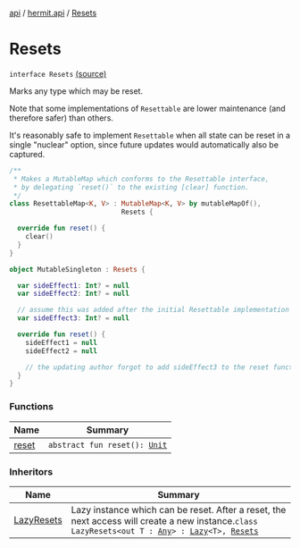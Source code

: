 [api](../../index.md) / [hermit.api](../index.md) / [Resets](./index.md)

# Resets

`interface Resets` [(source)](https://github.com/RBusarow/AutoReset/tree/master/api/src/main/kotlin/autoreset/api/Resets.kt#L34)

Marks any type which may be reset.

Note that some implementations of `Resettable` are lower maintenance (and therefore safer) than others.

It's reasonably safe to implement `Resettable` when all state
can be reset in a single "nuclear" option,
since future updates would automatically also be captured.

``` kotlin
/**
 * Makes a MutableMap which conforms to the Resettable interface,
 * by delegating `reset()` to the existing [clear] function.
 */
class ResettableMap<K, V> : MutableMap<K, V> by mutableMapOf(),
                            Resets {

  override fun reset() {
    clear()
  }
}
```

``` kotlin
object MutableSingleton : Resets {

  var sideEffect1: Int? = null
  var sideEffect2: Int? = null

  // assume this was added after the initial Resettable implementation
  var sideEffect3: Int? = null

  override fun reset() {
    sideEffect1 = null
    sideEffect2 = null

    // the updating author forgot to add sideEffect3 to the reset function!
  }
}
```

### Functions

| Name | Summary |
|---|---|
| [reset](reset.md) | `abstract fun reset(): `[`Unit`](https://kotlinlang.org/api/latest/jvm/stdlib/kotlin/-unit/index.html) |

### Inheritors

| Name | Summary |
|---|---|
| [LazyResets](../-lazy-resets/index.md) | Lazy instance which can be reset.  After a reset, the next access will create a new instance.`class LazyResets<out T : `[`Any`](https://kotlinlang.org/api/latest/jvm/stdlib/kotlin/-any/index.html)`> : `[`Lazy`](https://kotlinlang.org/api/latest/jvm/stdlib/kotlin/-lazy/index.html)`<T>, `[`Resets`](./index.md) |
